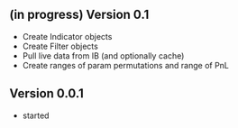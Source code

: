 ## (in progress) Version 0.1
- Create Indicator objects
- Create Filter objects
- Pull live data from IB (and optionally cache)
- Create ranges of param permutations and range of PnL

## Version 0.0.1
- started
